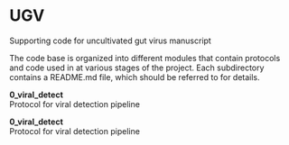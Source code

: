 # UGV
Supporting code for uncultivated gut virus manuscript

The code base is organized into different modules that contain protocols and code used in at various stages of the project. Each subdirectory contains a README.md file, which should be referred to for details.

<b> 0\_viral\_detect </b>  
Protocol for viral detection pipeline 

<b> 0\_viral\_detect </b>  
Protocol for viral detection pipeline 
